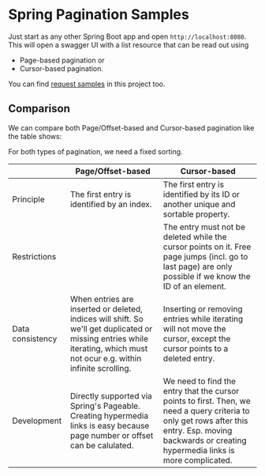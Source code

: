 # Spring Pagination Samples

Just start as any other Spring Boot app and open `http://localhost:8080`.
This will open a swagger UI with a list resource that can be read out using
 - Page-based pagination or
 - Cursor-based pagination.

You can find [request samples](http-requests) in this project too.

## Comparison

We can compare both Page/Offset-based and Cursor-based pagination like the table shows:

For both types of pagination, we need a fixed sorting.

|                         | **Page/Offset-based**                                                                                                                                                     | **Cursor-based**                                                                                                                                                                                     |
|-------------------------|---------------------------------------------------------------------------------------------------------------------------------------------------------------------------|------------------------------------------------------------------------------------------------------------------------------------------------------------------------------------------------------|
| Principle               | The first entry is identified by an index.                                                                                                                                | The first entry is identified by its ID or another unique and sortable property.                                                                                                                     |
| Restrictions            |                                                                                                                                                                           | The entry must not be deleted while the cursor points on it. Free page jumps (incl. go to last page) are only possible if we know the ID of an element.                                              |
| Data consistency        | When entries are inserted or deleted, indices will shift. So we'll get duplicated or missing entries while iterating, which must not ocur e.g. within infinite scrolling. | Inserting or removing entries while iterating will not move the cursor, except the cursor points to a deleted entry.                                                                                 |
| Development | Directly supported via Spring's Pageable. Creating hypermedia links is easy because page number or offset can be calulated.                                               | We need to find the entry that the cursor points to first. Then, we need a query criteria to only get rows after this entry. Esp. moving backwards or creating hypermedia links is more complicated. |
